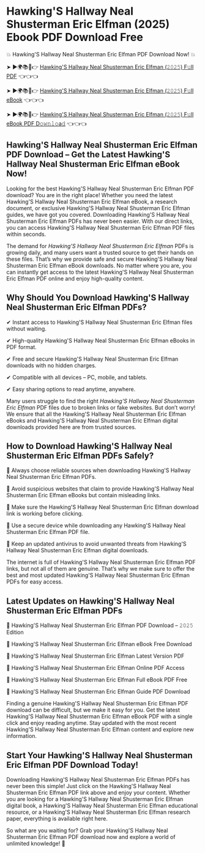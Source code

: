 # Hawking'S Hallway Neal Shusterman Eric Elfman (2025) Ebook PDF Download Free

💥 Hawking'S Hallway Neal Shusterman Eric Elfman PDF Download Now! 💥

➤ ►🌍📚📱👉 [Hawking'S Hallway Neal Shusterman Eric Elfman (𝟸𝟶𝟸𝟻) F𝚞ll PDF](https://getpdf.xyz/hawkings-hallway-neal-shusterman-eric-elfman) 👈👈👈


➤ ►🌍📚📱👉 [Hawking'S Hallway Neal Shusterman Eric Elfman (𝟸𝟶𝟸𝟻) F𝚞ll eBook](https://getpdf.xyz/hawkings-hallway-neal-shusterman-eric-elfman) 👈👈👈


➤ ►🌍📚📱👉 [Hawking'S Hallway Neal Shusterman Eric Elfman (𝟸𝟶𝟸𝟻) F𝚞ll eBook PDF D𝚘𝚠𝚗𝚕𝚘a𝚍](https://getpdf.xyz/hawkings-hallway-neal-shusterman-eric-elfman) 👈👈👈


## Hawking'S Hallway Neal Shusterman Eric Elfman PDF Download – Get the Latest Hawking'S Hallway Neal Shusterman Eric Elfman eBook Now!

Looking for the best Hawking'S Hallway Neal Shusterman Eric Elfman PDF download? You are in the right place! Whether you need the latest Hawking'S Hallway Neal Shusterman Eric Elfman eBook, a research document, or exclusive Hawking'S Hallway Neal Shusterman Eric Elfman guides, we have got you covered. Downloading Hawking'S Hallway Neal Shusterman Eric Elfman PDFs has never been easier. With our direct links, you can access Hawking'S Hallway Neal Shusterman Eric Elfman PDF files within seconds.

The demand for *Hawking'S Hallway Neal Shusterman Eric Elfman* PDFs is growing daily, and many users want a trusted source to get their hands on these files. That’s why we provide safe and secure Hawking'S Hallway Neal Shusterman Eric Elfman eBook downloads. No matter where you are, you can instantly get access to the latest Hawking'S Hallway Neal Shusterman Eric Elfman PDF online and enjoy high-quality content.

## Why Should You Download Hawking'S Hallway Neal Shusterman Eric Elfman PDFs?

✔ Instant access to Hawking'S Hallway Neal Shusterman Eric Elfman files without waiting.

✔ High-quality Hawking'S Hallway Neal Shusterman Eric Elfman eBooks in PDF format.

✔ Free and secure Hawking'S Hallway Neal Shusterman Eric Elfman downloads with no hidden charges.

✔ Compatible with all devices – PC, mobile, and tablets.

✔ Easy sharing options to read anytime, anywhere.

Many users struggle to find the right *Hawking'S Hallway Neal Shusterman Eric Elfman* PDF files due to broken links or fake websites. But don’t worry! We ensure that all the Hawking'S Hallway Neal Shusterman Eric Elfman eBooks and Hawking'S Hallway Neal Shusterman Eric Elfman digital downloads provided here are from trusted sources.

## How to Download Hawking'S Hallway Neal Shusterman Eric Elfman PDFs Safely?

📌 Always choose reliable sources when downloading Hawking'S Hallway Neal Shusterman Eric Elfman PDFs.

📌 Avoid suspicious websites that claim to provide Hawking'S Hallway Neal Shusterman Eric Elfman eBooks but contain misleading links.

📌 Make sure the Hawking'S Hallway Neal Shusterman Eric Elfman download link is working before clicking.

📌 Use a secure device while downloading any Hawking'S Hallway Neal Shusterman Eric Elfman PDF file.

📌 Keep an updated antivirus to avoid unwanted threats from Hawking'S Hallway Neal Shusterman Eric Elfman digital downloads.

The internet is full of Hawking'S Hallway Neal Shusterman Eric Elfman PDF links, but not all of them are genuine. That’s why we make sure to offer the best and most updated Hawking'S Hallway Neal Shusterman Eric Elfman PDFs for easy access.

## Latest Updates on Hawking'S Hallway Neal Shusterman Eric Elfman PDFs

🔹 Hawking'S Hallway Neal Shusterman Eric Elfman PDF Download – 𝟸𝟶𝟸𝟻 Edition

🔹 Hawking'S Hallway Neal Shusterman Eric Elfman eBook Free Download

🔹 Hawking'S Hallway Neal Shusterman Eric Elfman Latest Version PDF

🔹 Hawking'S Hallway Neal Shusterman Eric Elfman Online PDF Access

🔹 Hawking'S Hallway Neal Shusterman Eric Elfman Full eBook PDF Free

🔹 Hawking'S Hallway Neal Shusterman Eric Elfman Guide PDF Download

Finding a genuine Hawking'S Hallway Neal Shusterman Eric Elfman PDF download can be difficult, but we make it easy for you. Get the latest Hawking'S Hallway Neal Shusterman Eric Elfman eBook PDF with a single click and enjoy reading anytime. Stay updated with the most recent Hawking'S Hallway Neal Shusterman Eric Elfman content and explore new information.

## Start Your Hawking'S Hallway Neal Shusterman Eric Elfman PDF Download Today!

Downloading Hawking'S Hallway Neal Shusterman Eric Elfman PDFs has never been this simple! Just click on the Hawking'S Hallway Neal Shusterman Eric Elfman PDF link above and enjoy your content. Whether you are looking for a Hawking'S Hallway Neal Shusterman Eric Elfman digital book, a Hawking'S Hallway Neal Shusterman Eric Elfman educational resource, or a Hawking'S Hallway Neal Shusterman Eric Elfman research paper, everything is available right here.

So what are you waiting for? Grab your Hawking'S Hallway Neal Shusterman Eric Elfman PDF download now and explore a world of unlimited knowledge! 🚀